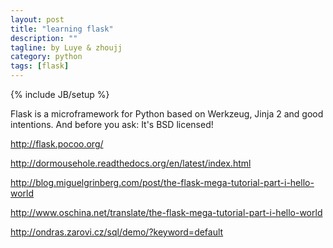 ```yaml
---
layout: post
title: "learning flask"
description: ""
tagline: by Luye & zhoujj
category: python
tags: [flask]
---
```

{% include JB/setup %}

Flask is a microframework for Python based on Werkzeug, Jinja 2 and good intentions. And before you ask: It's BSD licensed!

<!--more-->


http://flask.pocoo.org/

http://dormousehole.readthedocs.org/en/latest/index.html

http://blog.miguelgrinberg.com/post/the-flask-mega-tutorial-part-i-hello-world

http://www.oschina.net/translate/the-flask-mega-tutorial-part-i-hello-world

http://ondras.zarovi.cz/sql/demo/?keyword=default



